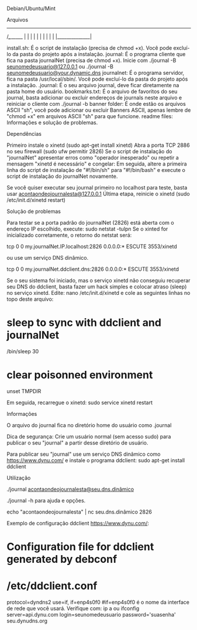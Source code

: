 Debian/Ubuntu/Mint

Arquivos
  ___
 /___\_________
|              |
|              |
|              |
|              |
|              |
|______________|

install.sh: É o script de instalação (precisa de chmod +x). Você pode excluí-lo da pasta do projeto após a instalação.
journal: É o programa cliente que fica na pasta journalNet (precisa de chmod +x). Inicie com ./journal -B seunomedeusuario@127.0.0.1 ou ./journal -B seunomedeusuario@your.dynamic.dns 
journalnet: É o programa servidor, fica na pasta /usr/local/sbin/. Você pode excluí-lo da pasta do projeto após a instalação.
.journal: É o seu arquivo journal, deve ficar diretamente na pasta home do usuário.
bookmarks.txt: É o arquivo de favoritos do seu journal, basta adicionar ou excluir endereços de journals neste arquivo e reiniciar o cliente com ./journal -b 
banner folder: É onde estão os arquivos ASCII "sh", você pode adicionar ou excluir Banners ASCII, apenas lembre de "chmod +x" em arquivos ASCII "sh" para que funcione.
readme files: Informações e solução de problemas. 

Dependências

Primeiro instale o xinetd (sudo apt-get install xinetd)
Abra a porta TCP 2886 no seu firewall (sudo ufw permitir 2826)
Se o script de instalação do "journalNet" apresentar erros como "operador inesperado" ou repetir a mensagem "xinetd é necessário" e congelar:
Em seguida, altere a primeira linha do script de instalação de "#!/bin/sh" para "#!/bin/bash" e execute o script de instalação do journalNet novamente.

Se você quiser executar seu journal primeiro no localhost para teste, basta usar acontaondeojournalesta@127.0.0.1
Última etapa, reinicie o xinetd (sudo /etc/init.d/xinetd restart)

Solução de problemas

Para testar se a porta padrão do journalNet (2826) está aberta com o endereço IP escolhido, execute: sudo netstat -tulpn
Se o xinted for inicializado corretamente, o retorno do netstat será:

tcp 0 0 my.journalNet.IP.localhost:2826 0.0.0.0:* ESCUTE 3553/xinetd

ou use um serviço DNS dinâmico.

tcp 0 0 my.journalNet.ddclient.dns:2826 0.0.0.0:* ESCUTE 3553/xinetd

Se o seu sistema foi iniciado, mas o serviço xinetd não conseguiu recuperar seu DNS do ddclient, basta fazer um hack simples e colocar atraso (sleep) no serviço xinetd.
Edite: nano /etc/init.d/xinetd e cole as seguintes linhas no topo deste arquivo:

# sleep to sync with ddclient and journalNet
/bin/sleep 30
# clear poisonned environment
unset TMPDIR

Em seguida, recarregue o xinetd: sudo service xinetd restart

Informações

O arquivo do journal fica no diretório home do usuário como .journal

Dica de segurança: Crie um usuário normal (sem acesso sudo) para publicar o seu "journal" a partir desse diretório de usuário.

Para publicar seu "journal" use um serviço DNS dinâmico como https://www.dynu.com/ e instale o programa ddclient: sudo apt-get install ddclient

Utilização

./journal acontaondeojournalesta@seu.dns.dinâmico

./journal -h para ajuda e opções.

echo "acontaondeojournalesta" | nc seu.dns.dinâmico 2826

Exemplo de configuração ddclient https://www.dynu.com/:

# Configuration file for ddclient generated by debconf
#
# /etc/ddclient.conf

protocol=dyndns2
use=if, if=enp4s0f0
#if=enp4s0f0 é o nome da interface de rede que você usará. Verifique com: ip a ou ifconfig
server=api.dynu.com
login=seunomedeusuario
password='suasenha'
seu.dynudns.org
